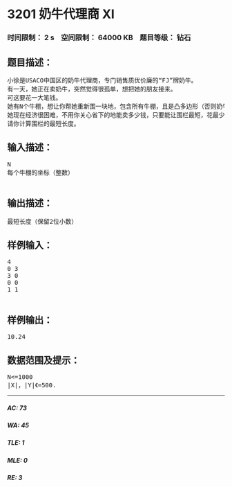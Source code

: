 # 3201 奶牛代理商 XI   
### 时间限制： 2 s&nbsp;&nbsp;&nbsp;&nbsp;空间限制： 64000 KB&nbsp;&nbsp;&nbsp;&nbsp;题目等级： 钻石  
## 题目描述：  

<pre>
小徐是USACO中国区的奶牛代理商，专门销售质优价廉的“FJ”牌奶牛。
有一天，她正在卖奶牛，突然觉得很孤单，想把她的朋友接来。
可这要花一大笔钱。
她有N个牛棚，想让你帮她重新围一块地，包含所有牛棚，且是凸多边形（否则奶牛会撞墙角）
她现在经济很困难，不用你关心省下的地能卖多少钱，只要能让围栏最短，花最少的钱。
请你计算围栏的最短长度。
</pre>
  
  
## 输入描述：  

<pre>
N
每个牛棚的坐标（整数）
 
</pre>
  
  
## 输出描述：  

<pre>
最短长度（保留2位小数）
</pre>
  
  
## 样例输入：  

<pre>
4
0 3
3 0
0 0
1 1
 
</pre>
  
  
## 样例输出：  

<pre>
10.24
</pre>
  
  
## 数据范围及提示：  

<pre>
N<=1000
|X|，|Y|《=500.
</pre>
  
  
***  

##### AC: 73  
##### WA: 45  
##### TLE: 1  
##### MLE: 0  
##### RE: 3  
